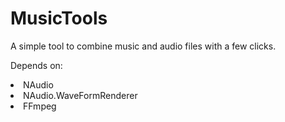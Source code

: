 # MusicTools
A simple tool to combine music and audio files with a few clicks.

Depends on:

<li>NAudio</li>
<li>NAudio.WaveFormRenderer</li>
<li>FFmpeg</li>
